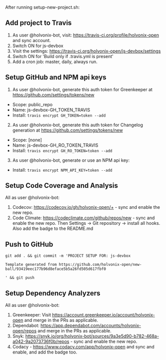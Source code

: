 After running setup-new-project.sh:

## Add project to Travis

1. As user @holvonix-bot, visit: https://travis-ci.org/profile/holvonix-open and sync account.
2. Switch ON for js-devbox
3. Visit the settings: https://travis-ci.org/holvonix-open/js-devbox/settings
4. Switch ON for 'Build only if .travis.yml is present'
5. Add a cron job: master, daily, always run.

## Setup GitHub and NPM api keys

1. As user @holvonix-bot, generate this auth token for Greenkeeper at https://github.com/settings/tokens/new

* Scope: public_repo
* Name: js-devbox-GH_TOKEN_TRAVIS
* Install: `travis encrypt GH_TOKEN=token --add`

2. As user @holvonix-bot, generate this auth token for Changelog generation at https://github.com/settings/tokens/new

* Scope: [none]
* Name: js-devbox-GH_RO_TOKEN_TRAVIS
* Install: `travis encrypt GH_RO_TOKEN=token --add`

3. As user @holvonix-bot, generate or use an NPM api key:

* Install: `travis encrypt NPM_API_KEY=token --add`

## Setup Code Coverage and Analysis

All as user @holvonix-bot:

1. Codecov: https://codecov.io/gh/holvonix-open/+ - sync and enable the new repo.
2. Code Climate: https://codeclimate.com/github/repos/new - sync and enable the new repo. Then Settings -> Git repository -> install all hooks. Also add the badge to the README.md

## Push to GitHub

    git add . && git commit -m 'PROJECT SETUP FOR: js-devbox

    Template generated from https://github.com/holvonix-open/new-ball/93419eec177b96d8eface5b5a26fd505d617fbf0

    ' && git push

## Setup Dependency Analyzers

All as user @holvonix-bot:

1. Greenkeeper: Visit https://account.greenkeeper.io/account/holvonix-open and merge in the PRs as applicable.
2. Dependabot: https://app.dependabot.com/accounts/holvonix-open/repos and merge in the PRs as applicable.
3. Snyk: https://snyk.io/org/holvonix-bot/sources/9a3e5d90-b782-468a-a042-9a2073736f0b/repos - sync and enable the new repo.
4. Codacy - https://www.codacy.com/app/holvonix-open and sync and enable, and add the badge too.
